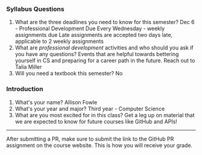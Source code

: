 

### Syllabus Questions
1. What are the three deadlines you need to know for this semester?
Dec 6 - Professional Development Due
Every Wednesday - weekly assignments due
Late assignments are accepted two days late, applicable to 2 weekly assignments
2. What are *professional development* activities and who should you ask if you have any questions?
Events that are helpful towards bettering yourself in CS and preparing for a career path in the future. Reach out to Talia Miller
3. Will you need a textbook this semester?
No
### Introduction
1. What's your name?
Allison Fowle
2. What's your year and major?
Third year - Computer Science
3. What are you most excited for in this class?
Get a leg up on material that we are expected to know for future courses like GitHub and APIs!
---
After submitting a PR, make sure to submit the link to the GitHub PR assignment on the course website. This is how you will receive your grade.
